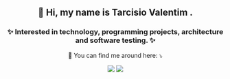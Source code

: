 <h2 align="center"> 
  👋 Hi, my name is Tarcisio Valentim </strong>.
</h2>

<h3 align="center"> 
✨ Interested in technology, programming projects, architecture and software testing. ✨
</h3>

<p align="center">
  💌 You can find me around here: ⤵️
</p>

<p align="center">
<a href="mailto:tarcisio.jobs@outlook.com" alt="Outlook">
  <img src="https://img.shields.io/badge/-Outlook-0078D4?style=flat-square&labelColor=0078D4&logo=microsoft&logoColor=white&link=LINK-DO-SEU-EMAIL" /></a>

<a href="https://www.linkedin.com/in/devtvas/" alt="Linkedin">
  <img src="https://img.shields.io/badge/-Linkedin-0e76a8?style=flat-square&logo=Linkedin&logoColor=white&link=LINK-DO-SEU-LINKEDIN" /></a>
